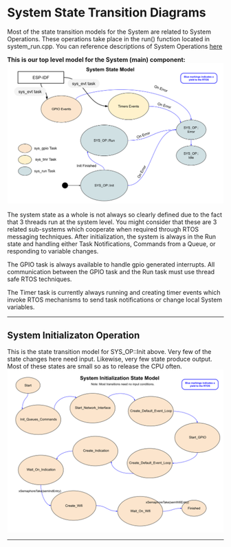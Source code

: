 # System State Transition Diagrams
Most of the state transition models for the System are related to System Operations.  These operations take place in the run() function located in system_run.cpp.  You can reference descriptions of System Operations [here](./system_operations.md)

**This is our top level model for the System (main) component:**
![System State Model](./drawings/system_state_model.svg)

The system state as a whole is not always so clearly defined due to the fact that 3 threads run at the system level.  You might consider that these are 3 related sub-systems which cooperate when required through RTOS messaging techniques.  After initialization, the system is always in the Run state and handling either Task Notifications, Commands from a Queue, or responding to variable changes.

The GPIO task is always available to handle gpio generated interrupts.  All communication between the GPIO task and the Run task must use thread safe RTOS techniques.

The Timer task is currently always running and creating timer events which invoke RTOS mechanisms to send task notifications or change local System variables.
___  
## System Initializaton Operation
This is the state transition model for SYS_OP::Init above.  Very few of the state changes here need input.  Likewise, very few state produce output.  Most of these states are small so as to release the CPU often.
![Iniitalzation State Model](./drawings/system_init_state_model.svg)
___  
